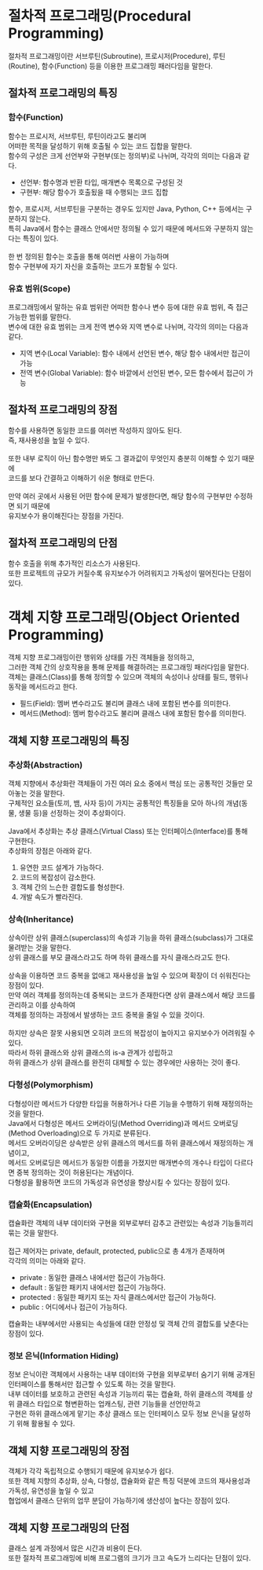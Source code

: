 # 절차적 프로그래밍(Procedural Programming)
절차적 프로그래밍이란 서브루틴(Subroutine), 프로시저(Procedure), 루틴(Routine), 함수(Function) 등을 이용한 프로그래밍 패러다임을 말한다.
## 절차적 프로그래밍의 특징
### 함수(Function)
함수는 프로시저, 서브루틴, 루틴이라고도 불리며<br/>
어떠한 목적을 달성하기 위해 호출될 수 있는 코드 집합을 말한다.<br/>
함수의 구성은 크게 선언부와 구현부(또는 정의부)로 나뉘며, 각각의 의미는 다음과 같다.

- 선언부: 함수명과 반환 타입, 매개변수 목록으로 구성된 것
- 구현부: 해당 함수가 호출됬을 때 수행되는 코드 집합

함수, 프로시저, 서브루틴을 구분하는 경우도 있지만 Java, Python, C++ 등에서는 구분하지 않는다.<br/>
특히 Java에서 함수는 클래스 안에서만 정의될 수 있기 때문에 메서드와 구분하지 않는다는 특징이 있다.<br/>
<br/>
한 번 정의된 함수는 호출을 통해 여러번 사용이 가능하며<br/>
함수 구현부에 자기 자신을 호출하는 코드가 포함될 수 있다.

### 유효 범위(Scope)
프로그래밍에서 말하는 유효 범위란 어떠한 함수나 변수 등에 대한 유효 범위, 즉 접근 가능한 범위를 말한다.<br/>
변수에 대한 유효 범위는 크게 전역 변수와 지역 변수로 나뉘며, 각각의 의미는 다음과 같다.

- 지역 변수(Local Variable): 함수 내에서 선언된 변수, 해당 함수 내에서만 접근이 가능
- 전역 변수(Global Variable): 함수 바깥에서 선언된 변수, 모든 함수에서 접근이 가능

## 절차적 프로그래밍의 장점
함수를 사용하면 동일한 코드를 여러번 작성하지 않아도 된다.<br/>
즉, 재사용성을 높일 수 있다.<br/>
<br/>
또한 내부 로직이 아닌 함수명만 봐도 그 결과값이 무엇인지 충분히 이해할 수 있기 때문에<br/>
코드를 보다 간결하고 이해하기 쉬운 형태로 만든다.<br/>
<br/>
만약 여러 곳에서 사용된 어떤 함수에 문제가 발생한다면, 해당 함수의 구현부만 수정하면 되기 때문에<br/>
유지보수가 용이해진다는 장점을 가진다.

## 절차적 프로그래밍의 단점
함수 호출을 위해 추가적인 리소스가 사용된다.<br/>
또한 프로젝트의 규모가 커질수록 유지보수가 어려워지고 가독성이 떨어진다는 단점이 있다.<br/>
# 객체 지향 프로그래밍(Object Oriented Programming)
객체 지향 프로그래밍이란 행위와 상태를 가진 객체들을 정의하고,<br/>
그러한 객체 간의 상호작용을 통해 문제를 해결하려는 프로그래밍 패러다임을 말한다.<br/>
객체는 클래스(Class)를 통해 정의할 수 있으며 객체의 속성이나 상태를 필드, 행위나 동작을 메서드라고 한다.

- 필드(Field): 멤버 변수라고도 불리며 클래스 내에 포함된 변수를 의미한다.
- 메서드(Method): 멤버 함수라고도 불리며 클래스 내에 포함된 함수를 의미한다.
## 객체 지향 프로그래밍의 특징
### 추상화(Abstraction)
객체 지향에서 추상화란 객체들이 가진 여러 요소 중에서 핵심 또는 공통적인 것들만 모아놓는 것을 말한다.<br/>
구체적인 요소들(토끼, 뱀, 사자 등)이 가지는 공통적인 특징들을 모아 하나의 개념(동물, 생물 등)을 선정하는 것이 추상화이다.<br/>
<br/>
Java에서 추상화는 추상 클래스(Virtual Class) 또는 인터페이스(Interface)를 통해 구현한다.<br/>
추상화의 장점은 아래와 같다.

1. 유연한 코드 설계가 가능하다.
2. 코드의 복잡성이 감소한다.
3. 객체 간의 느슨한 결합도를 형성한다.
4. 개발 속도가 빨라진다.

### 상속(Inheritance)
상속이란 상위 클래스(superclass)의 속성과 기능을 하위 클래스(subclass)가 그대로 물려받는 것을 말한다.<br/>
상위 클래스를 부모 클래스라고도 하며 하위 클래스를 자식 클래스라고도 한다.<br/>
<br/>
상속을 이용하면 코드 중복을 없애고 재사용성을 높일 수 있으며 확장이 더 쉬워진다는 장점이 있다.<br/>
만약 여러 객체를 정의하는데 중복되는 코드가 존재한다면 상위 클래스에서 해당 코드를 관리하고 이를 상속하여<br/>
객체를 정의하는 과정에서 발생하는 코드 중복을 줄일 수 있을 것이다.<br/>
<br/>
하지만 상속은 잘못 사용되면 오히려 코드의 복잡성이 높아지고 유지보수가 어려워질 수 있다.<br/>
따라서 하위 클래스와 상위 클래스의 is-a 관계가 성립하고<br/>
하위 클래스가 상위 클래스를 완전히 대체할 수 있는 경우에만 사용하는 것이 좋다.

### 다형성(Polymorphism)
다형성이란 메서드가 다양한 타입을 허용하거나 다른 기능을 수행하기 위해 재정의하는 것을 말한다.<br/>
Java에서 다형성은 메서드 오버라이딩(Method Overriding)과 메서드 오버로딩(Method Overloading)으로 두 가지로 분류된다.<br/>
메서드 오버라이딩은 상속받은 상위 클래스의 메서드를 하위 클래스에서 재정의하는 개념이고,<br/>
메서드 오버로딩은 메서드가 동일한 이름을 가졌지만 매개변수의 개수나 타입이 다르다면 중복 정의하는 것이 허용된다는 개념이다.<br/>
다형성을 활용하면 코드의 가독성과 유연성을 향상시킬 수 있다는 장점이 있다.

### 캡슐화(Encapsulation)
캡슐화란 객체의 내부 데이터와 구현을 외부로부터 감추고 관련있는 속성과 기능들끼리 묶는 것을 말한다.<br/>
<br/>
접근 제어자는 private, default, protected, public으로 총 4개가 존재하며<br/>
각각의 의미는 아래와 같다.

- private : 동일한 클래스 내에서만 접근이 가능하다.
- default : 동일한 패키지 내에서만 접근이 가능하다.
- protected : 동일한 패키지 또는 자식 클래스에서만 접근이 가능하다.
- public : 어디에서나 접근이 가능하다.

캡슐화는 내부에서만 사용되는 속성들에 대한 안정성 및 객체 간의 결합도를 낮춘다는 장점이 있다.

### 정보 은닉(Information Hiding)
정보 은닉이란 객체에서 사용하는 내부 데이터와 구현을 외부로부터 숨기기 위해 공개된 인터페이스를 통해서만 접근할 수 있도록 하는 것을 말한다.<br/>
내부 데이터를 보호하고 관련된 속성과 기능끼리 묶는 캡슐화, 하위 클래스의 객체를 상위 클래스 타입으로 형변환하는 업캐스팅, 관련 기능들을 선언만하고<br/>
구현은 하위 클래스에게 맡기는 추상 클래스 또는 인터페이스 모두 정보 은닉을 달성하기 위해 활용될 수 있다.

## 객체 지향 프로그래밍의 장점
객체가 각각 독립적으로 수행되기 때문에 유지보수가 쉽다.<br/>
또한 객체 지향의 추상화, 상속, 다형성, 캡슐화와 같은 특징 덕분에 코드의 재사용성과 가독성, 유연성을 높일 수 있고<br/>
협업에서 클래스 단위의 업무 분담이 가능하기에 생산성이 높다는 장점이 있다.
## 객체 지향 프로그래밍의 단점
클래스 설계 과정에서 많은 시간과 비용이 든다.<br/>
또한 절차적 프로그래밍에 비해 프로그램의 크기가 크고 속도가 느리다는 단점이 있다.